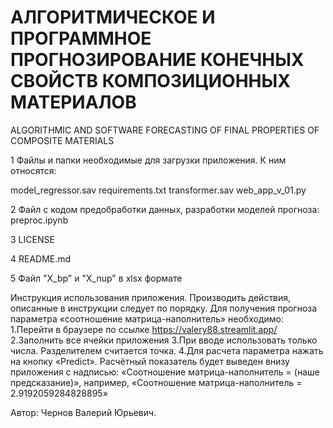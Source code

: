 # АЛГОРИТМИЧЕСКОЕ И ПРОГРАММНОЕ ПРОГНОЗИРОВАНИЕ КОНЕЧНЫХ СВОЙСТВ КОМПОЗИЦИОННЫХ МАТЕРИАЛОВ
ALGORITHMIC AND SOFTWARE FORECASTING OF FINAL PROPERTIES OF COMPOSITE MATERIALS




1 Файлы и папки необходимые для загрузки приложения. К ним относятся:

  model_regressor.sav
  requirements.txt
  transformer.sav
  web_app_v_01.py
  
2 Файл с кодом предобработки данных, разработки моделей прогноза: preproc.ipynb

3 LICENSE

4 README.md

5 Файл "X_bp" и "X_nup" в xlsx формате



Инструкция использования приложения. 
Производить действия, описанные в инструкции следует по порядку. Для получения прогноза параметра «соотношение матрица-наполнитель» необходимо:
1.Перейти в браузере по ссылке https://valery88.streamlit.app/ 
2.Заполнить все ячейки приложения
3.При вводе использовать только числа. Разделителем считается точка. 
4.Для расчета параметра нажать на кнопку «Predict». Расчётный показатель будет выведен внизу приложения с надписью: «Соотношение матрица-наполнитель = (наше предсказание)», например, «Соотношение матрица-наполнитель = 2.9192059284828895»

Автор: Чернов Валерий Юрьевич.
